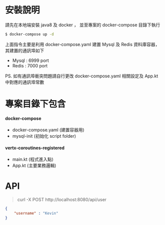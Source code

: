 # 安裝說明
請先在本地端安裝 java8 及 docker ， 並至專案的 docker-compose 目錄下執行
```sh
$ docker-compose up -d
```
上面指令主要是利用 docker-compose.yaml 建置 Mysql 及 Redis 資料庫容器，其建置的通訊埠如下
- Mysql : 6999 port
- Redis : 7000 port

PS. 如有通訊埠衝突問題請自行更改 docker-compose.yaml 相關設定及 App.kt 中對應的通訊埠常數

# 專案目錄下包含
#### docker-compose
- docker-compose.yaml (建置容器用)
- mysql-init (初始化 script folder)

#### vertx-coroutines-registered
- main.kt (程式進入點)
- App.kt (主要業務邏輯)

# API

> curl -X POST http://localhost:8080/api/user
```json
{
    "username" : "Kevin"
}
```
